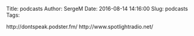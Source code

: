 Title: podcasts
Author: SergeM
Date: 2016-08-14 14:16:00
Slug: podcasts
Tags: 

<div dir="ltr" style="text-align: left;" trbidi="on">http://dontspeak.podster.fm/
http://www.spotlightradio.net/</div>